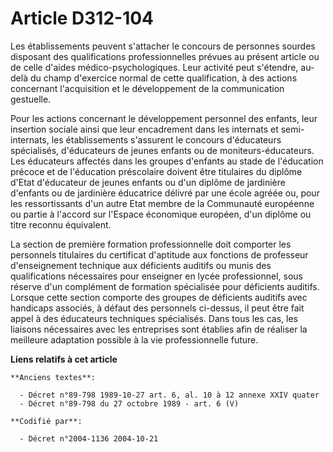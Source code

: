 # Article D312-104

Les établissements peuvent s'attacher le concours de personnes sourdes disposant des qualifications professionnelles prévues
au présent article ou de celle d'aides médico-psychologiques. Leur activité peut s'étendre, au-delà du champ d'exercice
normal de cette qualification, à des actions concernant l'acquisition et le développement de la communication gestuelle.

Pour les actions concernant le développement personnel des enfants, leur insertion sociale ainsi que leur encadrement dans
les internats et semi-internats, les établissements s'assurent le concours d'éducateurs spécialisés, d'éducateurs de jeunes
enfants ou de moniteurs-éducateurs. Les éducateurs affectés dans les groupes d'enfants au stade de l'éducation précoce et de
l'éducation préscolaire doivent être titulaires du diplôme d'Etat d'éducateur de jeunes enfants ou d'un diplôme de jardinière
d'enfants ou de jardinière éducatrice délivré par une école agréée ou, pour les ressortissants d'un autre Etat membre de la
Communauté européenne ou partie à l'accord sur l'Espace économique européen, d'un diplôme ou titre reconnu équivalent.

La section de première formation professionnelle doit comporter les personnels titulaires du certificat d'aptitude aux
fonctions de professeur d'enseignement technique aux déficients auditifs ou munis des qualifications nécessaires pour
enseigner en lycée professionnel, sous réserve d'un complément de formation spécialisée pour déficients auditifs. Lorsque
cette section comporte des groupes de déficients auditifs avec handicaps associés, à défaut des personnels ci-dessus, il peut
être fait appel à des éducateurs techniques spécialisés. Dans tous les cas, les liaisons nécessaires avec les entreprises
sont établies afin de réaliser la meilleure adaptation possible à la vie professionnelle future.

**Liens relatifs à cet article**

	**Anciens textes**:

	  - Décret n°89-798 1989-10-27 art. 6, al. 10 à 12 annexe XXIV quater
	  - Décret n°89-798 du 27 octobre 1989 - art. 6 (V)

	**Codifié par**:

	  - Décret n°2004-1136 2004-10-21
